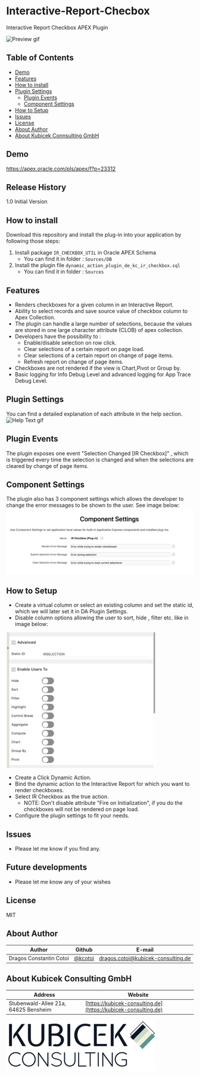 # Interactive-Report-Checbox

Interactive Report Checkbox APEX Plugin

![Preview gif](Sources/IMG/Preview.gif)

## Table of Contents

- [Demo](#demo)
- [Features](#features)
- [How to install](#how-to-install)
- [Plugin Settings](#plugin-settings)
    - [Plugin Events](#plugin-events)
    - [Component Settings](#component-settings)
- [How to Setup](#how-to-setup)
- [Issues](#issues)
- [License](#license)
- [About Author](#about-author)
- [About Kubicek Connsulting GmbH](#about-kubicek-consulting-gmbh)

## Demo
https://apex.oracle.com/pls/apex/f?p=23312

## Release History
1.0 Initial Version

## How to install
Download this repository and install the plug-in into your application by following those steps:
1. Install package `IR_CHECKBOX_UTIL` in Oracle APEX Schema
    * You can find it in folder : `Sources/DB`
1. Install the plugin file `dynamic_action_plugin_de_kc_ir_checkbox.sql`
    * You can find it in folder : `Sources`

## Features
* Renders checkboxes for a given column in an Interactive Report.
* Ability to select records and save source value of checkbox column to Apex Collection.
* The plugin can handle a large number of selections, because the values are stored in one large character attribute (CLOB) of apex collection.
* Developers have the possibility to :
    * Enable/disable selection on row click.
    * Clear selections of a certain report on page load.
    * Clear selections of a certain report on change of page items.
    * Refresh report on change of page items.
* Checkboxes are not rendered if the view is Chart,Pivot or Group by.
* Basic logging for Info Debug Level and advanced logging for App Trace Debug Level.

## Plugin Settings
You can find a detailed explanation of each attribute in the help section.
![Help Text gif](Sources/IMG/PluginSettings.gif)

## Plugin Events
The plugin exposes one event "Selection Changed [IR Checkbox]" , which is triggered every time the selection is changed and when the selections are cleared by change of page items.

## Component Settings
The plugin also has 3 component settings which allows the developer to change the error messages to be shown to the user.
See image below:
![Component Settings png](Sources/IMG/ComponentSettings.png)

## How to Setup
* Create a virtual column or select an existing column and set the static id, which we will later set it in DA Plugin Settings.
* Disable column options allowing the user to sort, hide , filter etc. like in image below:

<img src="https://raw.githubusercontent.com/kcotoi/Interactive-Report-Checbox/master/Sources/IMG/ColumnAttributes.png" width="400px">

* Create a Click Dynamic Action.
* Bind the dynamic action to the Interactive Report for which you want to render checkboxes.
* Select IR Checkbox as the true action.
    * NOTE: Don't disable attribute "Fire on Initialization", if you do the checkboxes will not be rendered on page load.
* Configure the plugin settings to fit your needs.

## Issues
* Please let me know if you find any.

## Future developments
* Please let me know any of your wishes

## License

MIT

## About Author
Author |Github | E-mail
-------|-------|-------
Dragos Constantin Cotoi | [@kcotoi](https://github.com/kcotoi) | [dragos.cotoi@kubicek-consulting.de](mailto:dragos.cotoi@kubicek-consulting.de)

## About Kubicek Consulting GmbH
Address | Website
--------|---------
Stubenwald-Allee 21a, 64625 Bensheim | [https://kubicek-consulting.de](https://kubicek-consulting.de)

<img src="https://raw.githubusercontent.com/kcotoi/Interactive-Report-Checbox/master/Sources/IMG/logo.png" width="400px">
